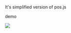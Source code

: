 It's simplified version of pos.js

demo

![](https://momo1030.github.io/pos-simplify.js/qr-code.png)
